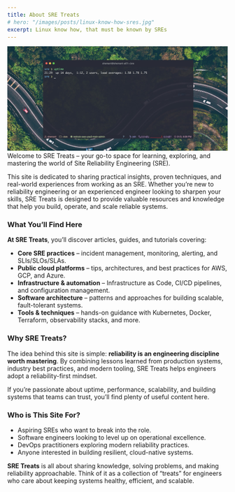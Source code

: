 ```yaml
---
title: About SRE Treats
# hero: "/images/posts/linux-know-how-sres.jpg"
excerpt: Linux know how, that must be known by SREs
---
```

![test](/images/posts/linux-know-how-sres.jpg)
Welcome to SRE Treats – your go-to space for learning, exploring, and mastering the world of Site Reliability Engineering (SRE).

This site is dedicated to sharing practical insights, proven techniques, and real-world experiences from working as an SRE. Whether you’re new to reliability engineering or an experienced engineer looking to sharpen your skills, SRE Treats is designed to provide valuable resources and knowledge that help you build, operate, and scale reliable systems.

### What You’ll Find Here

**At SRE Treats**, you’ll discover articles, guides, and tutorials covering:
- **Core SRE practices** – incident management, monitoring, alerting, and SLIs/SLOs/SLAs.
- **Public cloud platforms** – tips, architectures, and best practices for AWS, GCP, and Azure.
- **Infrastructure & automation** – Infrastructure as Code, CI/CD pipelines, and configuration management.
- **Software architecture** – patterns and approaches for building scalable, fault-tolerant systems.
- **Tools & techniques** – hands-on guidance with Kubernetes, Docker, Terraform, observability stacks, and more.

### Why SRE Treats?

The idea behind this site is simple: **reliability is an engineering discipline worth mastering**. By combining lessons learned from production systems, industry best practices, and modern tooling, SRE Treats helps engineers adopt a reliability-first mindset.

If you’re passionate about uptime, performance, scalability, and building systems that teams can trust, you’ll find plenty of useful content here.

### Who is This Site For?

- Aspiring SREs who want to break into the role.
- Software engineers looking to level up on operational excellence.
- DevOps practitioners exploring modern reliability practices.
- Anyone interested in building resilient, cloud-native systems.

**SRE Treats** is all about sharing knowledge, solving problems, and making reliability approachable. Think of it as a collection of “treats” for engineers who care about keeping systems healthy, efficient, and scalable.